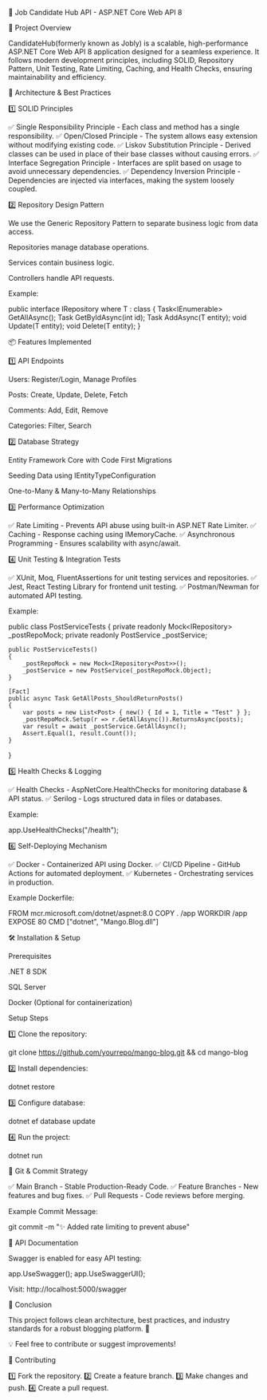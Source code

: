 🚀 Job Candidate Hub API - ASP.NET Core Web API 8

📌 Project Overview

CandidateHub(formerly known as Jobly) is a scalable, high-performance ASP.NET Core Web API 8 application designed for a seamless experience. It follows modern development principles, including SOLID, Repository Pattern, Unit Testing, Rate Limiting, Caching, and Health Checks, ensuring maintainability and efficiency.

📂 Architecture & Best Practices

1️⃣ SOLID Principles

✅ Single Responsibility Principle - Each class and method has a single responsibility.
✅ Open/Closed Principle - The system allows easy extension without modifying existing code.
✅ Liskov Substitution Principle - Derived classes can be used in place of their base classes without causing errors.
✅ Interface Segregation Principle - Interfaces are split based on usage to avoid unnecessary dependencies.
✅ Dependency Inversion Principle - Dependencies are injected via interfaces, making the system loosely coupled.

2️⃣ Repository Design Pattern

We use the Generic Repository Pattern to separate business logic from data access.

Repositories manage database operations.

Services contain business logic.

Controllers handle API requests.

Example:

public interface IRepository<T> where T : class
{
    Task<IEnumerable<T>> GetAllAsync();
    Task<T> GetByIdAsync(int id);
    Task AddAsync(T entity);
    void Update(T entity);
    void Delete(T entity);
}

📦 Features Implemented

1️⃣ API Endpoints

Users: Register/Login, Manage Profiles

Posts: Create, Update, Delete, Fetch

Comments: Add, Edit, Remove

Categories: Filter, Search

2️⃣ Database Strategy

Entity Framework Core with Code First Migrations

Seeding Data using IEntityTypeConfiguration

One-to-Many & Many-to-Many Relationships

3️⃣ Performance Optimization

✅ Rate Limiting - Prevents API abuse using built-in ASP.NET Rate Limiter.
✅ Caching - Response caching using IMemoryCache.
✅ Asynchronous Programming - Ensures scalability with async/await.

4️⃣ Unit Testing & Integration Tests

✅ XUnit, Moq, FluentAssertions for unit testing services and repositories.
✅ Jest, React Testing Library for frontend unit testing.
✅ Postman/Newman for automated API testing.

Example:

public class PostServiceTests
{
    private readonly Mock<IRepository<Post>> _postRepoMock;
    private readonly PostService _postService;

    public PostServiceTests()
    {
        _postRepoMock = new Mock<IRepository<Post>>();
        _postService = new PostService(_postRepoMock.Object);
    }

    [Fact]
    public async Task GetAllPosts_ShouldReturnPosts()
    {
        var posts = new List<Post> { new() { Id = 1, Title = "Test" } };
        _postRepoMock.Setup(r => r.GetAllAsync()).ReturnsAsync(posts);
        var result = await _postService.GetAllAsync();
        Assert.Equal(1, result.Count());
    }
}

5️⃣ Health Checks & Logging

✅ Health Checks - AspNetCore.HealthChecks for monitoring database & API status.
✅ Serilog - Logs structured data in files or databases.

Example:

app.UseHealthChecks("/health");

6️⃣ Self-Deploying Mechanism

✅ Docker - Containerized API using Docker.
✅ CI/CD Pipeline - GitHub Actions for automated deployment.
✅ Kubernetes - Orchestrating services in production.

Example Dockerfile:

FROM mcr.microsoft.com/dotnet/aspnet:8.0
COPY . /app
WORKDIR /app
EXPOSE 80
CMD ["dotnet", "Mango.Blog.dll"]

🛠️ Installation & Setup

Prerequisites

.NET 8 SDK

SQL Server

Docker (Optional for containerization)

Setup Steps

1️⃣ Clone the repository:

git clone https://github.com/yourrepo/mango-blog.git && cd mango-blog

2️⃣ Install dependencies:

dotnet restore

3️⃣ Configure database:

dotnet ef database update

4️⃣ Run the project:

dotnet run

🎯 Git & Commit Strategy

✅ Main Branch - Stable Production-Ready Code.
✅ Feature Branches - New features and bug fixes.
✅ Pull Requests - Code reviews before merging.

Example Commit Message:

git commit -m "✨ Added rate limiting to prevent abuse"

📜 API Documentation

Swagger is enabled for easy API testing:

app.UseSwagger();
app.UseSwaggerUI();

Visit: http://localhost:5000/swagger

📌 Conclusion

This project follows clean architecture, best practices, and industry standards for a robust blogging platform. 🚀

💡 Feel free to contribute or suggest improvements!

🤝 Contributing

1️⃣ Fork the repository.
2️⃣ Create a feature branch.
3️⃣ Make changes and push.
4️⃣ Create a pull request.

